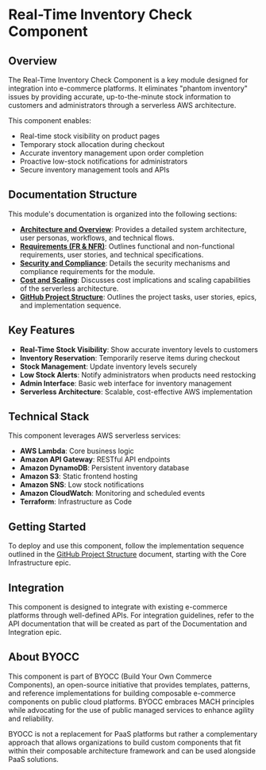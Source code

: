 # Real-Time Inventory Check Component

## Overview

The Real-Time Inventory Check Component is a key module designed for integration into e-commerce platforms. It eliminates "phantom inventory" issues by providing accurate, up-to-the-minute stock information to customers and administrators through a serverless AWS architecture.

This component enables:
- Real-time stock visibility on product pages
- Temporary stock allocation during checkout
- Accurate inventory management upon order completion
- Proactive low-stock notifications for administrators
- Secure inventory management tools and APIs

## Documentation Structure

This module's documentation is organized into the following sections:

- **[Architecture and Overview](architecture_and_overview.md)**: Provides a detailed system architecture, user personas, workflows, and technical flows.
- **[Requirements (FR & NFR)](requirements_FR_and_NFR.md)**: Outlines functional and non-functional requirements, user stories, and technical specifications.
- **[Security and Compliance](security_and_compliance.md)**: Details the security mechanisms and compliance requirements for the module.
- **[Cost and Scaling](cost_and_scaling.md)**: Discusses cost implications and scaling capabilities of the serverless architecture.
- **[GitHub Project Structure](github_project_structure.md)**: Outlines the project tasks, user stories, epics, and implementation sequence.

## Key Features

- **Real-Time Stock Visibility**: Show accurate inventory levels to customers
- **Inventory Reservation**: Temporarily reserve items during checkout
- **Stock Management**: Update inventory levels securely
- **Low Stock Alerts**: Notify administrators when products need restocking
- **Admin Interface**: Basic web interface for inventory management
- **Serverless Architecture**: Scalable, cost-effective AWS implementation

## Technical Stack

This component leverages AWS serverless services:

- **AWS Lambda**: Core business logic
- **Amazon API Gateway**: RESTful API endpoints
- **Amazon DynamoDB**: Persistent inventory database
- **Amazon S3**: Static frontend hosting
- **Amazon SNS**: Low stock notifications
- **Amazon CloudWatch**: Monitoring and scheduled events
- **Terraform**: Infrastructure as Code

## Getting Started

To deploy and use this component, follow the implementation sequence outlined in the [GitHub Project Structure](github_project_structure.md) document, starting with the Core Infrastructure epic.

## Integration

This component is designed to integrate with existing e-commerce platforms through well-defined APIs. For integration guidelines, refer to the API documentation that will be created as part of the Documentation and Integration epic.

## About BYOCC

This component is part of BYOCC (Build Your Own Commerce Components), an open-source initiative that provides templates, patterns, and reference implementations for building composable e-commerce components on public cloud platforms. BYOCC embraces MACH principles while advocating for the use of public managed services to enhance agility and reliability.

BYOCC is not a replacement for PaaS platforms but rather a complementary approach that allows organizations to build custom components that fit within their composable architecture framework and can be used alongside PaaS solutions.